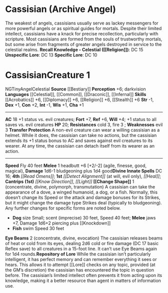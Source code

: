 ﻿---
ac: '18'
alignment: NG
all_resistance: null
burrow_speed: null
charisma: '+1'
climb_speed: null
constitution: '+2'
creature_ability:
- Change Shape
- Eye Beams
- Repository of Lore
- Transfer Protection
creature_family: '[[DATABASE/monsterfamily/Angel|Angel]]'
description: "The weakest of angels, cassisians usually serve as lackey messengers\
  \ for more powerful angels or as spiritual guides for mortals. Despite their limited\
  \ intellect, cassisians have a knack for precise recollection, particularly with\
  \ scripture. Most cassisians are formed from the souls of trustworthy mortals, but\
  \ some arise from fragments of greater angels destroyed in service to the celestial\
  \ realms.<br/><br/><b><u>Recall Knowledge - Celestial</u> ( [[DATABASE/skill/Religion|Religion]]\
  \ )</b>: DC 15<br/><b><u>Unspecific Lore</u></b>: DC 13<br/><b><u>Specific Lore</u></b>:\
  \ DC 10<div class=\"viewbox\">{{ viewbox(type=monster, id=13, name=Cassisian (Archive\
  \ Angel)) }}</div><h1 class=\"title\">Cassisian<span style=\"margin-left:auto; margin-right:0\"\
  >Creature 1</span></h1><span class=\"traitalignment\">NG</span><span class=\"traitsize\"\
  >Tiny</span><span class=\"trait\"> [[DATABASE/trait/Angel|Angel]] </span><span class=\"\
  trait\"> [[DATABASE/trait/Celestial|Celestial]] </span><br/><b>Source</b> [[DATABASE/source/Bestiary|Bestiary]]\
  \ <br/><b>Perception</b> +6; darkvision<br/><b>Languages</b> [[DATABASE/language/Celestial|Celestial]]\
  \ , [[DATABASE/language/Common|Common]] , [[DATABASE/language/Draconic|Draconic]]\
  \ , [[DATABASE/language/Infernal|Infernal]] <br/><b>Skills</b> [[DATABASE/skill/Acrobatics|Acrobatics]]\
  \ +6, [[DATABASE/skill/Diplomacy|Diplomacy]] +6, [[DATABASE/skill/Religion|Religion]]\
  \ +6, [[DATABASE/skill/Stealth|Stealth]] +6<br/><b>Str</b> -1, <b>Dex</b> +1, <b>Con</b>\
  \ +2, <b>Int</b> -1, <b>Wis</b> +1, <b>Cha</b> +1<hr/><b>AC</b> 18 +1 status vs.\
  \ evil creatures; <b>Fort</b> +7, <b>Ref</b> +6, <b>Will</b> +4; +1 status to all\
  \ saves vs. evil creatures<br/><b>HP</b> 20; <b>Resistances</b> [[DATABASE/trait/Cold|cold]]\
  \ 3, [[DATABASE/trait/Fire|fire]] 3\n; <b>Weaknesses</b> evil 3<br/><span class=\"\
  hanging-indent\"><b>Transfer Protection</b> A non-evil creature can wear a willing\
  \ cassisian as a helmet. While it does, the cassisian can take no actions, but the\
  \ cassisian extends its +1 status bonus to AC and saves against evil creatures to\
  \ its wearer. At any time, the cassisian can detach itself from its wearer as an\
  \ action.</span><hr/><b>Speed</b> Fly 40 feet<br/><span class=\"hanging-indent\"\
  ><b>Melee</b> <span aria-label=\"Single Action\" class=\"action\" role=\"img\" title=\"\
  Single Action\">[one-action]</span>  headbutt +6 [+2/-2] ( [[DATABASE/trait/Agile|agile]]\
  \ , [[DATABASE/trait/Finesse|finesse]] , [[DATABASE/trait/Good|good]] , [[DATABASE/trait/Magical|magical]]\
  \ ), <b>Damage</b> 1d6-1 bludgeoning plus 1d4 good</span><b>Divine Innate Spells</b>\
  \ DC 16; <b>4th</b> <i> [[DATABASE/spell/Read Omens|read omens]] </i>; <b>1st</b>\
  \ <i> [[DATABASE/spell/Detect Alignment|detect alignment]] </i> (at will, evil only),\
  \ <i> [[DATABASE/spell/Heal|heal]] </i>; <b>Cantrips</b> <b>(1st)</b> <i> [[DATABASE/spell/Know\
  \ Direction|know direction]] </i>, <i> [[DATABASE/spell/Light|light]] </i><br/><span\
  \ class=\"hanging-indent\"><b> [[DATABASE/monsterability/Change Shape|Change Shape]]\
  \ </b> <span aria-label=\"Single Action\" class=\"action\" role=\"img\" title=\"\
  Single Action\">[one-action]</span>   ( [[DATABASE/trait/Concentrate|concentrate]]\
  \ , [[DATABASE/trait/Divine|divine]] , [[DATABASE/trait/Polymorph|polymorph]] ,\
  \ [[DATABASE/trait/Transmutation|transmutation]] ) A cassisian can take the appearance\
  \ of a dove, a winged humanoid, a dog, or a fish. Normally, this doesn\u2019t change\
  \ its Speed or the attack and damage bonuses for its Strikes, but it might change\
  \ the damage type Strikes deal (typically to bludgeoning). Any further changes for\
  \ specific forms are noted below. <ul><li><b>Dog</b> size Small; scent (imprecise)\
  \ 30 feet, Speed 40 feet; <b>Melee</b> jaws +7, Damage 1d6+2 piercing plus [[DATABASE/monsterability/Knockdown|Knockdown]]\
  \ </li><li><b>Fish</b> swim Speed 30 feet</li></ul></span><span class=\"hanging-indent\"\
  ><b>Eye Beams</b> <span aria-label=\"Two Actions\" class=\"action\" role=\"img\"\
  \ title=\"Two Actions\">[two-actions]</span>   ( [[DATABASE/trait/Concentrate|concentrate]]\
  \ , [[DATABASE/trait/Divine|divine]] , [[DATABASE/trait/Evocation|evocation]] )\
  \ The cassisian releases beams of heat or cold from its eyes, dealing 2d6 cold or\
  \ fire damage (DC 17 basic Reflex save) to all creatures in a 15-foot line. It can\u2019\
  t use Eye Beams again for 1d4 rounds.</span><span class=\"hanging-indent\"><b>Repository\
  \ of Lore</b> While the cassisian isn\u2019t particularly intelligent, it has perfect\
  \ memory and can remember everything it sees or hears. This allows it to attempt\
  \ [[DATABASE/skill/Lore|Lore]] checks on any topic, provided (at the GM\u2019s discretion)\
  \ the cassisian has encountered the topic in question before. The cassisian\u2019\
  s limited intellect often prevents it from acting upon its knowledge, making it\
  \ a better resource than agent in matters of information use.</span>"
dexterity: '+1'
element: null
fly_speed: null
fortitude: '+7'
hardness: null
hp: '20'
id: '13'
immunity: null
intelligence: '-1'
land_speed: '40'
language:
- '[[DATABASE/language/Celestial|Celestial]]'
- '[[DATABASE/language/Common|Common]]'
- '[[DATABASE/language/Draconic|Draconic]]'
- '[[DATABASE/language/Infernal|Infernal]]'
level: '1'
max_speed: '40'
name: Cassisian
perception: '+6'
rarity: Common
reflex: '+6'
resistance:
- '[[DATABASE/trait/Cold|cold]] 3'
- '[[DATABASE/trait/Fire|fire]] 3'
rus_type_level: null
school: null
sense:
- darkvision
size: Tiny
skill:
- '[[DATABASE/skill/Acrobatics|Acrobatics]] +6'
- '[[DATABASE/skill/Diplomacy|Diplomacy]] +6'
- '[[DATABASE/skill/Religion|Religion]] +6'
- '[[DATABASE/skill/Stealth|Stealth]] +6'
source: '[[DATABASE/source/Bestiary|Bestiary]]'
speed:
- Fly 40 feet
spell:
- '[[DATABASE/spell/Detect Alignment|Detect Alignment]]'
- '[[DATABASE/spell/Heal|Heal]]'
- '[[DATABASE/spell/Know Direction|Know Direction]]'
- '[[DATABASE/spell/Light|Light]]'
- '[[DATABASE/spell/Read Omens|ReadOmens]]'
strength: '-1'
strength_req: '-1'
strongest_save:
- Fortitude
swim_speed: null
trait:
- '[[DATABASE/trait/Angel|Angel]]'
- '[[DATABASE/trait/Celestial|Celestial]]'
type: Creature
vision: Darkvision
weakest_save:
- Will
weakness:
- evil 3
will: '+4'
wisdom: '+1'

---
# Cassisian (Archive Angel)

The weakest of angels, cassisians usually serve as lackey messengers for more powerful angels or as spiritual guides for mortals. Despite their limited intellect, cassisians have a knack for precise recollection, particularly with scripture. Most cassisians are formed from the souls of trustworthy mortals, but some arise from fragments of greater angels destroyed in service to the celestial realms.
**Recall Knowledge - Celestial ([[Religion]])**: DC 15
**Unspecific Lore**: DC 13
**Specific Lore**: DC 10

# Cassisian<span class="item-type">Creature 1</span>

<span class="trait-alignment item-trait">NG</span><span class="trait-size item-trait">Tiny</span><span class="item-trait">Angel</span><span class="item-trait">Celestial</span>
**Source** [[Bestiary]]
**Perception** +6; darkvision
**Languages** [[Celestial]], [[Common]], [[Draconic]], [[Infernal]]
**Skills** [[Acrobatics]] +6, [[Diplomacy]] +6, [[Religion]] +6, [[Stealth]] +6
**Str** -1, **Dex** +1, **Con** +2, **Int** -1, **Wis** +1, **Cha** +1

---
**AC** 18 +1 status vs. evil creatures; **Fort** +7, **Ref** +6, **Will** +4; +1 status to all saves vs. evil creatures
**HP** 20; **Resistances** cold 3, fire 3
; **Weaknesses** evil 3
<span class="in-box-ability">**Transfer Protection** A non-evil creature can wear a willing cassisian as a helmet. While it does, the cassisian can take no actions, but the cassisian extends its +1 status bonus to AC and saves against evil creatures to its wearer. At any time, the cassisian can detach itself from its wearer as an action.</span>

---
**Speed** Fly 40 feet
<span class="in-box-ability">**Melee** <span class="action-icon">1</span> headbutt +6 [+2/-2] (agile, finesse, good, magical), **Damage** 1d6-1 bludgeoning plus 1d4 good</span>**Divine Innate Spells** DC 16; **4th** _[[Read Omens]]_; **1st** _[[Detect Alignment]]_ (at will, evil only), _[[Heal]]_; **Cantrips** **(1st)** _[[Know Direction]]_, _[[Light]]_
<span class="in-box-ability">**[[Change Shape]]** <span class="action-icon">1</span> (concentrate, divine, polymorph, transmutation) A cassisian can take the appearance of a dove, a winged humanoid, a dog, or a fish. Normally, this doesn’t change its Speed or the attack and damage bonuses for its Strikes, but it might change the damage type Strikes deal (typically to bludgeoning). Any further changes for specific forms are noted below.

* **Dog** size Small; scent (imprecise) 30 feet, Speed 40 feet; **Melee** jaws +7, Damage 1d6+2 piercing plus [[Knockdown]]
* **Fish** swim Speed 30 feet

</span><span class="in-box-ability">**Eye Beams** <span class="action-icon">2</span> (concentrate, divine, evocation) The cassisian releases beams of heat or cold from its eyes, dealing 2d6 cold or fire damage (DC 17 basic Reflex save) to all creatures in a 15-foot line. It can’t use Eye Beams again for 1d4 rounds.</span><span class="in-box-ability">**Repository of Lore** While the cassisian isn’t particularly intelligent, it has perfect memory and can remember everything it sees or hears. This allows it to attempt [[Lore]] checks on any topic, provided (at the GM’s discretion) the cassisian has encountered the topic in question before. The cassisian’s limited intellect often prevents it from acting upon its knowledge, making it a better resource than agent in matters of information use.</span>